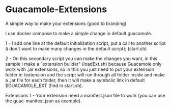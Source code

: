 # Guacamole-Extensions
A simple way to make your extensions (good to branding)

I use docker compose to make a simple change in default guacamole.

1 - I add one line at the default initialization script, put a call to another script (i don't want to make many changes in the default script); (start.sh)

2 - On this secondary script you can make the changes you want, in this sample i make a "extension builder" (loadExt.sh) because Guacamole only work with .jar extensions, so in this you just need to put your extension folder in /extension and the script will run through all folder inside and make a .jar file for each folder, then it will make a symbolic link in default $GUACAMOLE_EXT (find in start.sh).

Extensions
1 - Your extension need a manifest.json file to work (you can use the guac-manifest.json as example).
